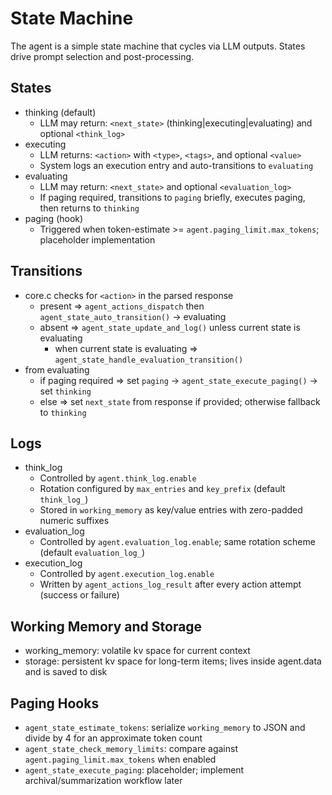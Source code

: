 # State Machine

The agent is a simple state machine that cycles via LLM outputs. States drive prompt selection and post-processing.

## States

- thinking (default)
  - LLM may return: `<next_state>` (thinking|executing|evaluating) and optional `<think_log>`
- executing
  - LLM returns: `<action>` with `<type>`, `<tags>`, and optional `<value>`
  - System logs an execution entry and auto-transitions to `evaluating`
- evaluating
  - LLM may return: `<next_state>` and optional `<evaluation_log>`
  - If paging required, transitions to `paging` briefly, executes paging, then returns to `thinking`
- paging (hook)
  - Triggered when token-estimate >= `agent.paging_limit.max_tokens`; placeholder implementation

## Transitions

- core.c checks for `<action>` in the parsed response
  - present => `agent_actions_dispatch` then `agent_state_auto_transition()` -> evaluating
  - absent  => `agent_state_update_and_log()` unless current state is evaluating
    - when current state is evaluating => `agent_state_handle_evaluation_transition()`
- from evaluating
  - if paging required => set `paging` -> `agent_state_execute_paging()` -> set `thinking`
  - else => set `next_state` from response if provided; otherwise fallback to `thinking`

## Logs

- think_log
  - Controlled by `agent.think_log.enable`
  - Rotation configured by `max_entries` and `key_prefix` (default `think_log_`)
  - Stored in `working_memory` as key/value entries with zero-padded numeric suffixes
- evaluation_log
  - Controlled by `agent.evaluation_log.enable`; same rotation scheme (default `evaluation_log_`)
- execution_log
  - Controlled by `agent.execution_log.enable`
  - Written by `agent_actions_log_result` after every action attempt (success or failure)

## Working Memory and Storage

- working_memory: volatile kv space for current context
- storage: persistent kv space for long-term items; lives inside agent.data and is saved to disk

## Paging Hooks

- `agent_state_estimate_tokens`: serialize `working_memory` to JSON and divide by 4 for an approximate token count
- `agent_state_check_memory_limits`: compare against `agent.paging_limit.max_tokens` when enabled
- `agent_state_execute_paging`: placeholder; implement archival/summarization workflow later
